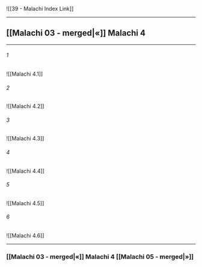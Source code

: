 ![[39 - Malachi Index Link]]

---
##  [[Malachi 03 - merged|«]] Malachi 4

---

###### 1
![[Malachi 4.1]] 

###### 2
![[Malachi 4.2]] 

###### 3
![[Malachi 4.3]] 

###### 4
![[Malachi 4.4]]

###### 5 
![[Malachi 4.5]] 

###### 6
![[Malachi 4.6]] 


---
###  [[Malachi 03 - merged|«]] Malachi 4 [[Malachi 05 - merged|»]]